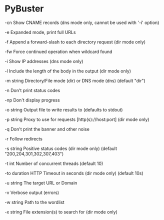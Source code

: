 # PyBuster
  -cn
    	Show CNAME records (dns mode only, cannot be used with '-i' option)

  -e	Expanded mode, print full URLs

  -f	Append a forward-slash to each directory request (dir mode only)

  -fw
    	Force continued operation when wildcard found

  -i	Show IP addresses (dns mode only)

  -l	Include the length of the body in the output (dir mode only)

  -m string
    	Directory/File mode (dir) or DNS mode (dns) (default "dir")

  -n	Don't print status codes

  -np
    	Don't display progress

  -o string
    	Output file to write results to (defaults to stdout)

  -p string
    	Proxy to use for requests [http(s)://host:port] (dir mode only)

  -q	Don't print the banner and other noise

  -r	Follow redirects

  -s string
    	Positive status codes (dir mode only) (default "200,204,301,302,307,403")

  -t int
    	Number of concurrent threads (default 10)

  -to duration
    	HTTP Timeout in seconds (dir mode only) (default 10s)

  -u string
    	The target URL or Domain

  -v	Verbose output (errors)

  -w string
    	Path to the wordlist

  -x string
    	File extension(s) to search for (dir mode only)


